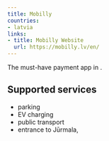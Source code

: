 ```yaml
---
title: Mobilly
countries:
- latvia
links:
- title: Mobilly Website
  url: https://mobilly.lv/en/
---
```


The must-have payment app in [](/countries/latvia/).

## Supported services

- parking
- EV charging
- public transport
- entrance to Jūrmala, [](/countries/latvia/)
